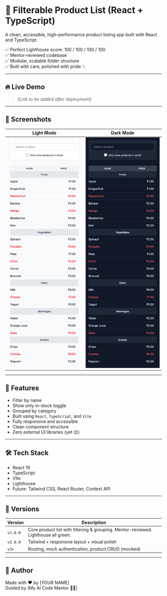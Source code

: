 # 🛒 Filterable Product List (React + TypeScript)

A clean, accessible, high-performance product listing app built with React and TypeScript.

✅ Perfect Lighthouse score: 100 / 100 / 100 / 100  
✅ Mentor-reviewed codebase  
✅ Modular, scalable folder structure  
✅ Built with care, polished with pride ✨

---

## 🔥 Live Demo

> _[Link to be added after deployment]_

---

## 📸 Screenshots

| Light Mode                   | Dark Mode                   |
| ---------------------------- | --------------------------- |
| ![](./screenshots/light.png) | ![](./screenshots/dark.png) |

---

## 🧩 Features

- Filter by name
- Show only in-stock toggle
- Grouped by category
- Built using `React`, `TypeScript`, and `Vite`
- Fully responsive and accessible
- Clean component structure
- Zero external UI libraries (yet 😉)

---

## 🛠️ Tech Stack

- React 19
- TypeScript
- Vite
- Lighthouse
- Future: Tailwind CSS, React Router, Context API

---

## 🚀 Versions

| Version  | Description                                                                         |
| -------- | ----------------------------------------------------------------------------------- |
| `v1.0.0` | Core product list with filtering & grouping. Mentor-reviewed. Lighthouse all green. |
| `v2.0.0` | Tailwind + responsive layout + visual polish                                        |
| `v3+`    | Routing, mock authentication, product CRUD (mocked)                                 |

---

## 🧠 Author

Made with ❤️ by [YOUR NAME]  
Guided by [My AI Code Mentor 🧙‍♂️]

